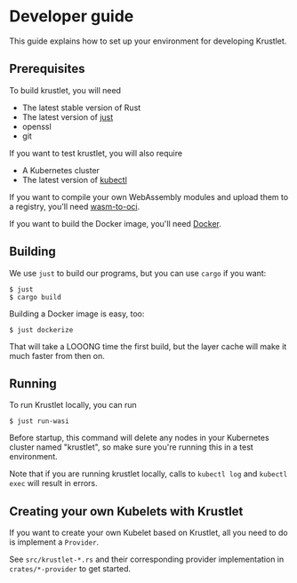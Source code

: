 # Developer guide

This guide explains how to set up your environment for developing Krustlet.

## Prerequisites

To build krustlet, you will need

- The latest stable version of Rust
- The latest version of [just](https://github.com/casey/just)
- openssl
- git

If you want to test krustlet, you will also require

- A Kubernetes cluster
- The latest version of [kubectl](https://kubernetes.io/docs/tasks/tools/install-kubectl/)

If you want to compile your own WebAssembly modules and upload them to a registry, you'll need
[wasm-to-oci](https://github.com/engineerd/wasm-to-oci).

If you want to build the Docker image, you'll need [Docker](https://docs.docker.com/install/).

## Building

We use `just` to build our programs, but you can use `cargo` if you want:

```console
$ just
$ cargo build
```

Building a Docker image is easy, too:

```console
$ just dockerize
```

That will take a LOOONG time the first build, but the layer cache will make it much faster from then on.

## Running

To run Krustlet locally, you can run

```console
$ just run-wasi
```

Before startup, this command will delete any nodes in your Kubernetes cluster named "krustlet", so make sure you're
running this in a test environment.

Note that if you are running krustlet locally, calls to `kubectl log` and `kubectl exec` will result in errors.

## Creating your own Kubelets with Krustlet

If you want to create your own Kubelet based on Krustlet, all you need to do is implement a `Provider`.

See `src/krustlet-*.rs` and their corresponding provider implementation in `crates/*-provider` to get started.
